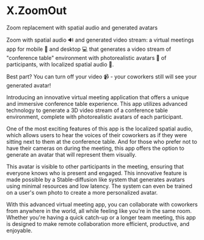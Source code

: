 # X.ZoomOut
Zoom replacement with spatial audio and generated avatars

Zoom with spatial audio 🔊 and generated video stream: a virtual meetings app for mobile 📱 and desktop 💻 that generates a video stream of "conference table" environment with photorealistic avatars 👥 of participants, with localized spatial audio 👥. 

Best part? You can turn off your video 📹 - your coworkers still will see your generated avatar! 







Introducing an innovative virtual meeting application that offers a unique and immersive conference table experience. This app utilizes advanced technology to generate a 3D video stream of a conference table environment, complete with photorealistic avatars of each participant.

One of the most exciting features of this app is the localized spatial audio, which allows users to hear the voices of their coworkers as if they were sitting next to them at the conference table. And for those who prefer not to have their cameras on during the meeting, this app offers the option to generate an avatar that will represent them visually.

This avatar is visible to other participants in the meeting, ensuring that everyone knows who is present and engaged. This innovative feature is made possible by a Stable-diffusion like system that generates avatars using minimal resources and low latency. The system can even be trained on a user's own photo to create a more personalized avatar.

With this advanced virtual meeting app, you can collaborate with coworkers from anywhere in the world, all while feeling like you're in the same room. Whether you're having a quick catch-up or a longer team meeting, this app is designed to make remote collaboration more efficient, productive, and enjoyable.




